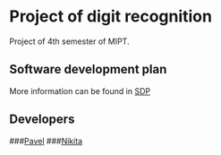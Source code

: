 # Project of digit recognition

Project of 4th semester of MIPT.

## Software development plan

More information can be found in [SDP][]

## Developers

###[Pavel][]
###[Nikita][]

[SDP]: ./SDP/SDP.pdf
[Pavel]: https://github.com/PaulZakharov
[Nikita]: https://github.com/Tismoney
